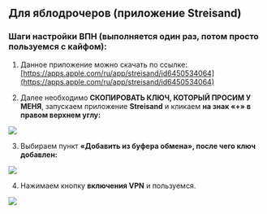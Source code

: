 ## Для яблодрочеров (приложение Streisand)
### Шаги настройки ВПН (выполняется один раз, потом просто пользуемся с кайфом):

1) Данное приложение можно скачать по ссылкe: [https://apps.apple.com/ru/app/streisand/id6450534064](https://apps.apple.com/ru/app/streisand/id6450534064)
   
2) Далее необходимо **СКОПИРОВАТЬ КЛЮЧ, КОТОРЫЙ ПРОСИМ У МЕНЯ**, запускаем приложение **Streisand** и кликаем **на знак «+» в правом верхнем углу:**

![](https://wiki.aeza.net/~gitbook/image?url=https%3A%2F%2F3617065060-files.gitbook.io%2F%7E%2Ffiles%2Fv0%2Fb%2Fgitbook-x-prod.appspot.com%2Fo%2Fspaces%252FUnRPFrwc6T8DKu166mM1%252Fuploads%252FXzmereTZ4xDM8kOMjCi1%252FScreenshot_20.jpg%3Falt%3Dmedia%26token%3D3bbe7df3-b42f-473a-b7f7-d4a124b66dee&width=768&dpr=4&quality=100&sign=b9baf1fe&sv=2)

3) Выбираем пункт **«Добавить из буфера обмена», после чего ключ добавлен:**
   
![](https://wiki.aeza.net/~gitbook/image?url=https%3A%2F%2F3617065060-files.gitbook.io%2F%7E%2Ffiles%2Fv0%2Fb%2Fgitbook-x-prod.appspot.com%2Fo%2Fspaces%252FUnRPFrwc6T8DKu166mM1%252Fuploads%252FkYwDHuLCFRpEnMrgeqWB%252FScreenshot_21.jpg%3Falt%3Dmedia%26token%3Db47d84c8-8f52-4347-bbf1-a6154f9cc11d&width=768&dpr=4&quality=100&sign=f89ac847&sv=2)

4) Нажимаем кнопку **включения VPN** и пользуемся.

![](https://wiki.aeza.net/~gitbook/image?url=https%3A%2F%2F3617065060-files.gitbook.io%2F%7E%2Ffiles%2Fv0%2Fb%2Fgitbook-x-prod.appspot.com%2Fo%2Fspaces%252FUnRPFrwc6T8DKu166mM1%252Fuploads%252F4Ns4xvHYg3CDtQBAeOTV%252FScreenshot_50.jpg%3Falt%3Dmedia%26token%3D0e9283a4-8a27-46a5-bfe6-bcc777ff52a8&width=768&dpr=4&quality=100&sign=9706dca9&sv=2)



